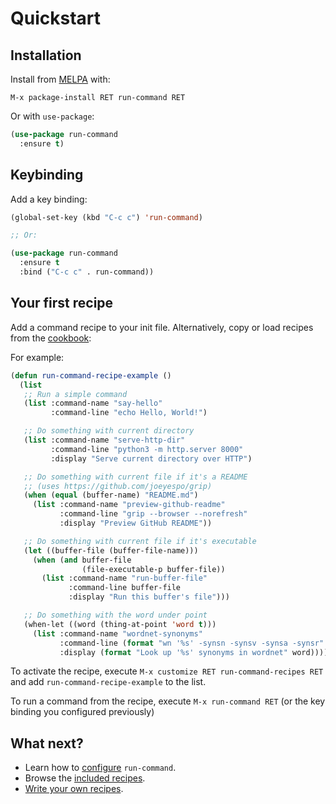 # Quickstart

## Installation

Install from [MELPA](https://melpa.org/#/run-command) with:

```
M-x package-install RET run-command RET
```

Or with `use-package`:

```lisp
(use-package run-command
  :ensure t)
```

## Keybinding

Add a key binding:

```lisp
(global-set-key (kbd "C-c c") 'run-command)

;; Or:

(use-package run-command
  :ensure t
  :bind ("C-c c" . run-command))
```

## Your first recipe

Add a command recipe to your init file. Alternatively, copy or load recipes from the [cookbook](./cookbook):

For example:

```lisp
(defun run-command-recipe-example ()
  (list
   ;; Run a simple command
   (list :command-name "say-hello"
         :command-line "echo Hello, World!")

   ;; Do something with current directory
   (list :command-name "serve-http-dir"
         :command-line "python3 -m http.server 8000"
         :display "Serve current directory over HTTP")

   ;; Do something with current file if it's a README
   ;; (uses https://github.com/joeyespo/grip)
   (when (equal (buffer-name) "README.md")
     (list :command-name "preview-github-readme"
           :command-line "grip --browser --norefresh"
           :display "Preview GitHub README"))

   ;; Do something with current file if it's executable
   (let ((buffer-file (buffer-file-name)))
     (when (and buffer-file
                (file-executable-p buffer-file))
       (list :command-name "run-buffer-file"
             :command-line buffer-file
             :display "Run this buffer's file")))

   ;; Do something with the word under point
   (when-let ((word (thing-at-point 'word t)))
     (list :command-name "wordnet-synonyms"
           :command-line (format "wn '%s' -synsn -synsv -synsa -synsr" word)
           :display (format "Look up '%s' synonyms in wordnet" word)))))
```

To activate the recipe, execute `M-x customize RET run-command-recipes RET` and add `run-command-recipe-example` to the list.

To run a command from the recipe, execute `M-x run-command RET` (or the key binding you configured previously)

## What next?

- Learn how to [configure](./configuration) `run-command`.
- Browse the [included recipes](./cookbook).
- [Write your own recipes](./writing-recipes).
